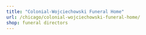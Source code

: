 ```yaml
---
title: "Colonial-Wojciechowski Funeral Home"
url: /chicago/colonial-wojciechowski-funeral-home/
shop: funeral directors
---
```

